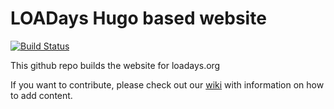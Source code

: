 LOADays Hugo based website
=================================

[![Build Status](https://www.travis-ci.org/loadays/loadays/org.svg?branch=master)](https://www.travis-ci.org/loadays/loadays.org)

This github repo builds the website for loadays.org

If you want to contribute, please check out our [wiki](https://github.com/loadays/loadays.org/wiki) with information on how to add content.


